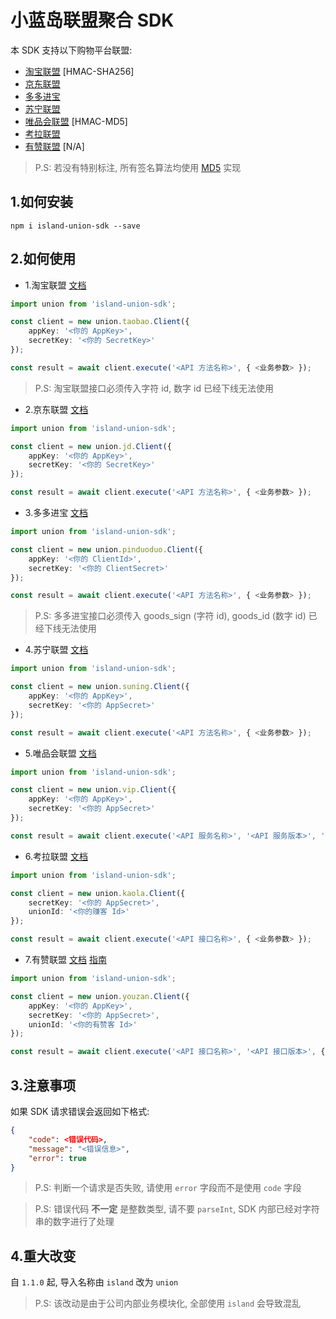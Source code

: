 # 小蓝岛联盟聚合 SDK

本 SDK 支持以下购物平台联盟:
- [淘宝联盟](https://aff-open.taobao.com) [HMAC-SHA256]
- [京东联盟](https://union.jd.com)
- [多多进宝](https://jinbao.pinduoduo.com)
- [苏宁联盟](https://sums.suning.com)
- [唯品会联盟](https://union.vip.com) [HMAC-MD5]
- [考拉联盟](https://pub.kaola.com)
- [有赞联盟](https://www.youzan.com/intro/zanke) [N/A]

> P.S: 若没有特别标注, 所有签名算法均使用 [MD5](https://en.wikipedia.org/wiki/MD5) 实现

## 1.如何安装
```
npm i island-union-sdk --save
```

## 2.如何使用
- 1.淘宝联盟 [文档](https://open.taobao.com/api.htm?docId=24518&docType=2)
```TypeScript
import union from 'island-union-sdk';

const client = new union.taobao.Client({
    appKey: '<你的 AppKey>',
    secretKey: '<你的 SecretKey>'
});

const result = await client.execute('<API 方法名称>', { <业务参数> });
```

> P.S: 淘宝联盟接口必须传入字符 id, 数字 id 已经下线无法使用

- 2.京东联盟 [文档](https://union.jd.com/openplatform/api/v2)
```TypeScript
import union from 'island-union-sdk';

const client = new union.jd.Client({
    appKey: '<你的 AppKey>',
    secretKey: '<你的 SecretKey>'
});

const result = await client.execute('<API 方法名称>', { <业务参数> });
```

- 3.多多进宝 [文档](https://open.pinduoduo.com/application/document/api?id=pdd.ddk.goods.pid.generate)

```TypeScript
import union from 'island-union-sdk';

const client = new union.pinduoduo.Client({
    appKey: '<你的 ClientId>',
    secretKey: '<你的 ClientSecret>'
});

const result = await client.execute('<API 方法名称>', { <业务参数> });
```

> P.S: 多多进宝接口必须传入 goods_sign (字符 id), goods_id (数字 id) 已经下线无法使用

- 4.苏宁联盟 [文档](https://open.suning.com/ospos/apipage/toApiMethodDetailMenuNew.do?bustypeId=3)

```TypeScript
import union from 'island-union-sdk';

const client = new union.suning.Client({
    appKey: '<你的 AppKey>',
    secretKey: '<你的 AppSecret>'
});

const result = await client.execute('<API 方法名称>', { <业务参数> });
```

- 5.唯品会联盟 [文档](https://vop.vip.com/home#/api/service/list/2)

```TypeScript
import union from 'island-union-sdk';

const client = new union.vip.Client({
    appKey: '<你的 AppKey>',
    secretKey: '<你的 AppSecret>'
});

const result = await client.execute('<API 服务名称>', '<API 服务版本>', '<API 方法名称>', { <业务参数> });
```

- 6.考拉联盟 [文档](https://kaola-haitao.oss.kaolacdn.com/a5b08dbc-e7ae-4464-9d5d-e55cdc78f121.docx?spm=a2v0d.b9947081.0.0.12fc2fbc2WT1tV&file=a5b08dbc-e7ae-4464-9d5d-e55cdc78f121.docx)
```TypeScript
import union from 'island-union-sdk';

const client = new union.kaola.Client({
    secretKey: '<你的 AppSecret>',
    unionId: '<你的赚客 Id>'
});

const result = await client.execute('<API 接口名称>', { <业务参数> });
```

- 7.有赞联盟 [文档](https://doc.youzanyun.com/list/API/1303) [指南](https://shimo.im/docs/tTwjdRYDcHvDdvQ9/read)
```TypeScript
import union from 'island-union-sdk';

const client = new union.youzan.Client({
    appKey: '<你的 AppKey>',
    secretKey: '<你的 AppSecret>',
    unionId: '<你的有赞客 Id>'
});

const result = await client.execute('<API 接口名称>', '<API 接口版本>', { <业务参数> });
```

## 3.注意事项

如果 SDK 请求错误会返回如下格式:
```JSON
{
    "code": <错误代码>,
    "message": "<错误信息>",
    "error": true
}
```

> P.S: 判断一个请求是否失败, 请使用 ``error`` 字段而不是使用 ``code`` 字段

> P.S: 错误代码 **不一定** 是整数类型, 请不要 ``parseInt``, SDK 内部已经对字符串的数字进行了处理

## 4.重大改变

自 ``1.1.0`` 起, 导入名称由 ``island`` 改为 ``union``

> P.S: 该改动是由于公司内部业务模块化, 全部使用 ``island`` 会导致混乱